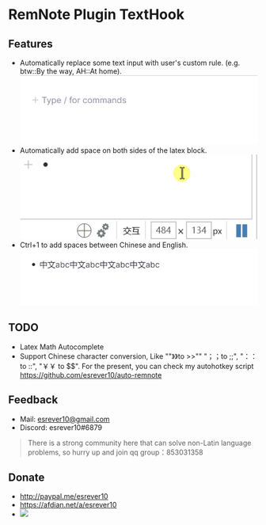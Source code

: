# RemNote Plugin TextHook

## Features

- Automatically replace some text input with user's custom rule. (e.g. btw::By the way, AH::At home).
    ![](https://raw.githubusercontent.com/esrever10/remnote-plugin-texthook/main/images/custom.gif)
- Automatically add space on both sides of the latex block.
    ![](https://raw.githubusercontent.com/esrever10/remnote-plugin-texthook/main/images/latex.gif)
- Ctrl+1 to add spaces between Chinese and English.
    ![](https://raw.githubusercontent.com/esrever10/remnote-plugin-texthook/main/images/space.gif)


## TODO

- Latex Math Autocomplete
- Support Chinese character conversion, Like ""》》to >>"" "；；to ;;", "：：to ::", "￥￥ to $$". 
  For the present, you can check my autohotkey script https://github.com/esrever10/auto-remnote


## Feedback

- Mail: esrever10@gmail.com
- Discord: esrever10#6879

> There is a strong community here that can solve non-Latin language problems, so hurry up and join qq group：853031358

## Donate

- http://paypal.me/esrever10
- https://afdian.net/a/esrever10
- ![](https://raw.githubusercontent.com/esrever10/remnote-plugin-texthook/main/images/weixin.gif)
